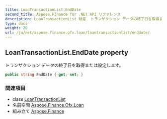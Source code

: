 ```yaml
---
title: LoanTransactionList.EndDate
second_title: Aspose.Finance for .NET API リファレンス
description: LoanTransactionList 財産. トランザクション データの終了日を取得または設定します
type: docs
weight: 20
url: /ja/net/aspose.finance.ofx.loan/loantransactionlist/enddate/
---
```

## LoanTransactionList.EndDate property

トランザクション データの終了日を取得または設定します。

```csharp
public string EndDate { get; set; }
```

### 関連項目

* class [LoanTransactionList](../)
* 名前空間 [Aspose.Finance.Ofx.Loan](../../loantransactionlist/)
* 組み立て [Aspose.Finance](../../../)


